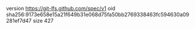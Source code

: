 version https://git-lfs.github.com/spec/v1
oid sha256:9173e658e15a21f649b31e068d75fa50bb2769338463fc594630a09281ef7d47
size 427
